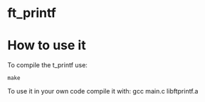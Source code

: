 # ft_printf

# How to use it
To compile the t_printf use:
```
make
```

To use it in your own code compile it with: gcc main.c libftprintf.a

